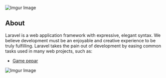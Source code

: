 ![Imgur Image](http://i.imgur.com/3SqZpCN.jpg)


## About 

Laravel is a web application framework with expressive, elegant syntax. We believe development must be an enjoyable and creative experience to be truly fulfilling. Laravel takes the pain out of development by easing common tasks used in many web projects, such as:

- [Game pepar](https://medium.com/@didakoo/jungle-game-pepar-afd5fb84f18e) 


![Imgur Image](http://i.imgur.com/fj8XkoO.jpg)
